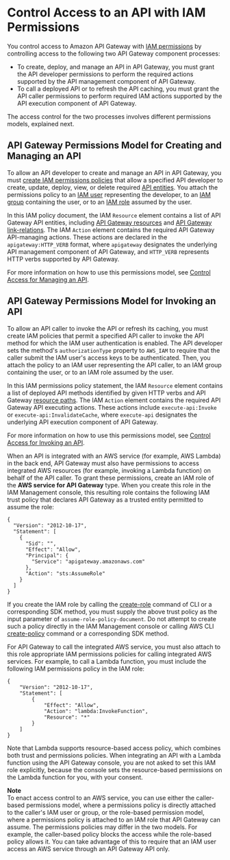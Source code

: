 # Control Access to an API with IAM Permissions<a name="permissions"></a>

 You control access to Amazon API Gateway with [IAM permissions](http://docs.aws.amazon.com/IAM/latest/UserGuide/access_permissions.html) by controlling access to the following two API Gateway component processes: 
+  To create, deploy, and manage an API in API Gateway, you must grant the API developer permissions to perform the required actions supported by the API management component of API Gateway\. 
+  To call a deployed API or to refresh the API caching, you must grant the API caller permissions to perform required IAM actions supported by the API execution component of API Gateway\. 

 The access control for the two processes involves different permissions models, explained next\.

## API Gateway Permissions Model for Creating and Managing an API<a name="api-gateway-control-access-iam-permissions-model-for-managing-api"></a>

 To allow an API developer to create and manage an API in API Gateway, you must [create IAM permissions policies](http://docs.aws.amazon.com/IAM/latest/UserGuide/access_policies_create.html) that allow a specified API developer to create, update, deploy, view, or delete required [API entities](http://docs.aws.amazon.com/apigateway/api-reference/resource/)\. You attach the permissions policy to an [IAM user](http://docs.aws.amazon.com/IAM/latest/UserGuide/id_users.html) representing the developer, to an [IAM group](http://docs.aws.amazon.com/IAM/latest/UserGuide/id_groups.html) containing the user, or to an [IAM role](http://docs.aws.amazon.com/IAM/latest/UserGuide/id_roles.html) assumed by the user\. 

In this IAM policy document, the IAM `Resource` element contains a list of API Gateway API entities, including [API Gateway resources](http://docs.aws.amazon.com/apigateway/api-reference/resource/) and [API Gateway link\-relations](http://docs.aws.amazon.com/apigateway/api-reference/link-relation/)\. The IAM `Action` element contains the required API Gateway API\-managing actions\. These actions are declared in the `apigateway:HTTP_VERB` format, where `apigateway` designates the underlying API management component of API Gateway, and `HTTP_VERB` represents HTTP verbs supported by API Gateway\. 

For more information on how to use this permissions model, see [ Control Access for Managing an API](api-gateway-control-access-using-iam-policies-to-create-and-manage-api.md)\. 

## API Gateway Permissions Model for Invoking an API<a name="api-gateway-control-access-iam-permissions-model-for-calling-api"></a>

To allow an API caller to invoke the API or refresh its caching, you must create IAM policies that permit a specified API caller to invoke the API method for which the IAM user authentication is enabled\. The API developer sets the method's `authorizationType` property to `AWS_IAM` to require that the caller submit the IAM user's access keys to be authenticated\. Then, you attach the policy to an IAM user representing the API caller, to an IAM group containing the user, or to an IAM role assumed by the user\. 

In this IAM permissions policy statement, the IAM `Resource` element contains a list of deployed API methods identified by given HTTP verbs and API Gateway [resource paths](http://docs.aws.amazon.com/apigateway/api-reference/resource/)\. The IAM `Action` element contains the required API Gateway API executing actions\. These actions include `execute-api:Invoke` or `execute-api:InvalidateCache`, where `execute-api` designates the underlying API execution component of API Gateway\. 

For more information on how to use this permissions model, see [ Control Access for Invoking an API](api-gateway-control-access-using-iam-policies-to-invoke-api.md)\. 

 When an API is integrated with an AWS service \(for example, AWS Lambda\) in the back end, API Gateway must also have permissions to access integrated AWS resources \(for example, invoking a Lambda function\) on behalf of the API caller\. To grant these permissions, create an IAM role of the **AWS service for API Gateway** type\. When you create this role in the IAM Management console, this resulting role contains the following IAM trust policy that declares API Gateway as a trusted entity permitted to assume the role: 

```
{
  "Version": "2012-10-17",
  "Statement": [
    {
      "Sid": "",
      "Effect": "Allow",
      "Principal": {
        "Service": "apigateway.amazonaws.com"
      },
      "Action": "sts:AssumeRole"
    }
  ]
}
```

If you create the IAM role by calling the [create\-role](http://docs.aws.amazon.com/cli/latest/reference/iam/create-role.html) command of CLI or a corresponding SDK method, you must supply the above trust policy as the input parameter of `assume-role-policy-document`\. Do not attempt to create such a policy directly in the IAM Management console or calling AWS CLI [create\-policy](http://docs.aws.amazon.com/cli/latest/reference//iam/create-policy.html) command or a corresponding SDK method\.

For API Gateway to call the integrated AWS service, you must also attach to this role appropriate IAM permissions policies for calling integrated AWS services\. For example, to call a Lambda function, you must include the following IAM permissions policy in the IAM role: 

```
{
    "Version": "2012-10-17",
    "Statement": [
        {
            "Effect": "Allow",
            "Action": "lambda:InvokeFunction",
            "Resource": "*"
        }
    ]
}
```

Note that Lambda supports resource\-based access policy, which combines both trust and permissions policies\. When integrating an API with a Lambda function using the API Gateway console, you are not asked to set this IAM role explicitly, because the console sets the resource\-based permissions on the Lambda function for you, with your consent\. 

**Note**  
 To enact access control to an AWS service, you can use either the caller\-based permissions model, where a permissions policy is directly attached to the caller's IAM user or group, or the role\-based permission model, where a permissions policy is attached to an IAM role that API Gateway can assume\. The permissions policies may differ in the two models\. For example, the caller\-based policy blocks the access while the role\-based policy allows it\. You can take advantage of this to require that an IAM user access an AWS service through an API Gateway API only\. 